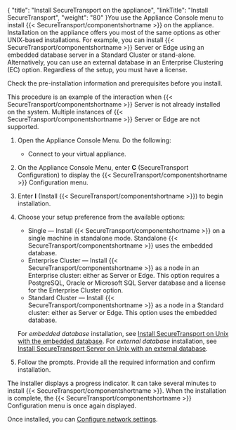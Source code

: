 {
    "title": "Install SecureTransport on the appliance",
    "linkTitle": "Install SecureTransport",
    "weight": "80"
}You use the Appliance Console menu to install {{< SecureTransport/componentshortname  >}} on the appliance. Installation on the appliance offers you most of the same options as other UNIX-based installations. For example, you can install {{< SecureTransport/componentshortname  >}} Server or Edge using an embedded database server in a Standard Cluster or stand-alone. Alternatively, you can use an external database in an Enterprise Clustering (EC) option. Regardless of the setup, you must have a license.

Check the pre-installation information and prerequisites before you install.

This procedure is an example of the interaction when {{< SecureTransport/componentshortname  >}} Server is not already installed on the system. Multiple instances of {{< SecureTransport/componentshortname  >}} Server or Edge are not supported.

1.  Open the Appliance Console Menu. Do the following:
    -   Connect to your virtual appliance.
2.  On the Appliance Console Menu, enter **C** (SecureTransport Configuration) to display the {{< SecureTransport/componentshortname >}} Configuration menu.
3.  Enter **I** (Install {{< SecureTransport/componentshortname >}}) to begin installation.
4.  Choose your setup preference from the available options:
    -   Single — Install {{< SecureTransport/componentshortname >}} on a single machine in standalone mode. Standalone {{< SecureTransport/componentshortname >}} uses the embedded database.
    -   Enterprise Cluster — Install {{< SecureTransport/componentshortname >}} as a node in an Enterprise cluster: either as Server or Edge. This option requires a PostgreSQL, Oracle or Microsoft SQL Server database and a license for the Enterprise Cluster option.
    -   Standard Cluster — Install {{< SecureTransport/componentshortname >}} as a node in a Standard cluster: either as Server or Edge. This option uses the embedded database.

      
    For *embedded database* installation, see [Install SecureTransport on Unix with the embedded database](https://docs.axway.com/bundle/SecureTransport_55_InstallationGuide_allOS_en_HTML5/page/Content/InstallationGuide/install/Installing_SecureTransport_embedded_db_Unix.htm). For *external database* installation, see [Install SecureTransport Server on Unix with an external database](https://docs.axway.com/bundle/SecureTransport_55_InstallationGuide_allOS_en_HTML5/page/Content/InstallationGuide/install/Installing_SecureTransport_Server_external_db_Unix.htm).  
5.  Follow the prompts. Provide all the required information and confirm installation.

The installer displays a progress indicator. It can take several minutes to install {{< SecureTransport/componentshortname  >}}. When the installation is complete, the {{< SecureTransport/componentshortname  >}} Configuration menu is once again displayed.

Once installed, you can [Configure network settings](../../app_network_config).
